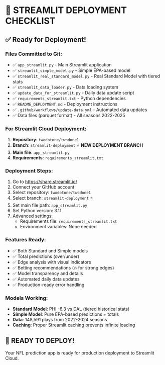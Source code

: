 # 🚀 STREAMLIT DEPLOYMENT CHECKLIST

## ✅ Ready for Deployment!

### Files Committed to Git:
- ✅ `app_streamlit.py` - Main Streamlit application
- ✅ `streamlit_simple_model.py` - Simple EPA-based model
- ✅ `streamlit_real_standard_model.py` - Real Standard Model with tiered stats
- ✅ `streamlit_data_loader.py` - Data loading system
- ✅ `update_data_for_streamlit.py` - Daily data update script
- ✅ `requirements_streamlit.txt` - Python dependencies
- ✅ `README_DEPLOYMENT.md` - Deployment instructions
- ✅ `.github/workflows/update-data.yml` - Automated data updates
- ✅ Data files (parquet format) - All seasons 2022-2025

### For Streamlit Cloud Deployment:

1. **Repository**: `twodotone/twodone1`
2. **Branch**: `streamlit-deployment` ⭐️ **NEW DEPLOYMENT BRANCH**
3. **Main file**: `app_streamlit.py`
4. **Requirements**: `requirements_streamlit.txt`

### Deployment Steps:
1. Go to https://share.streamlit.io/
2. Connect your GitHub account
3. Select repository: `twodotone/twodone1`
4. Select branch: `streamlit-deployment` ⭐️
5. Set main file path: `app_streamlit.py`
6. Set Python version: 3.11
7. Advanced settings:
   - Requirements file: `requirements_streamlit.txt`
   - Environment variables: None needed

### Features Ready:
- ✅ Both Standard and Simple models
- ✅ Total predictions (over/under)
- ✅ Edge analysis with visual indicators
- ✅ Betting recommendations (🔥 for strong edges)
- ✅ Model transparency and details
- ✅ Automated daily data updates
- ✅ Production-ready error handling

### Models Working:
- **Standard Model**: PHI -6.3 vs DAL (tiered historical stats)
- **Simple Model**: Pure EPA-based predictions + totals
- **Data**: 148,591 plays from 2022-2024 seasons
- **Caching**: Proper Streamlit caching prevents infinite loading

## 🎯 READY TO DEPLOY!

Your NFL prediction app is ready for production deployment to Streamlit Cloud.
